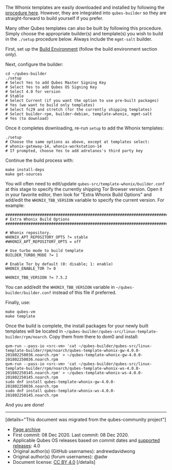 The Whonix templates are easily downloaded and installed by following the [procedure here](https://www.whonix.org/wiki/Qubes/Install). However, they are integrated into `qubes-builder` so they are straight-forward to build yourself if you prefer.

Many other Qubes templates can also be built by following this procedure. Simply choose the appropriate builder(s) and template(s) you wish to build in the `./setup` procedure below. Always include the `mgmt-salt` builder.

First, set up the [Build Environment](https://www.qubes-os.org/doc/qubes-iso-building/#build-environment) (follow the build environment section only).

Next, configure the builder:

```
cd ~/qubes-builder
./setup
# Select Yes to add Qubes Master Signing Key
# Select Yes to add Qubes OS Signing Key
# Select 4.0 for version
# Stable
# Select Current (if you want the option to use pre-built packages)
# Yes (we want to build only templates)
# Select fc29 and stretch (for the currently shipping templates)
# Select builder-rpm, builder-debian, template-whonix, mgmt-salt
# Yes (to download)
```

Once it completes downloading, re-run `setup` to add the Whonix templates:

```
./setup
# Choose the same options as above, except at templates select:
# whonix-gateway-14, whonix-workstation-14
# If prompted, choose Yes to add adrelanos's third party key
```

Continue the build process with:

```
make install-deps
make get-sources
```

You will often need to edit/update `qubes-src/template-whonix/builder.conf` at this stage to specify the currently shipping Tor Browser version. Open it in your favorite editor, then look for "Extra Whonix Build Options" and add/edit the `WHONIX_TBB_VERSION` variable to specify the current version. For example:

```
################################################################################
# Extra Whonix Build Options
################################################################################

# Whonix repository.
WHONIX_APT_REPOSITORY_OPTS ?= stable
#WHONIX_APT_REPOSITORY_OPTS = off

# Use turbo mode to build template
BUILDER_TURBO_MODE ?= 1

# Enable Tor by default (0: disable; 1: enable)
WHONIX_ENABLE_TOR ?= 0

WHONIX_TBB_VERSION ?= 7.5.2
```

You can add/edit the `WHONIX_TBB_VERSION` variable in `~/qubes-builder/builder.conf` instead of this file if preferred.

Finally, use:

```
make qubes-vm
make template
```

Once the build is complete, the install packages for your newly built templates will be located in `~/qubes-builder/qubes-src/linux-template-builder/rpm/noarch`. Copy them from there to dom0 and install:

```
qvm-run --pass-io <src-vm> 'cat ~/qubes-builder/qubes-src/linux-template-builder/rpm/noarch/qubes-template-whonix-gw-4.0.0-201802250036.noarch.rpm' > ~/qubes-template-whonix-gw-4.0.0-201802250036.noarch.rpm
qvm-run --pass-io <src-vm> 'cat ~/qubes-builder/qubes-src/linux-template-builder/rpm/noarch/qubes-template-whonix-ws-4.0.0-201802250145.noarch.rpm' > ~/qubes-template-whonix-ws-4.0.0-201802250145.noarch.rpm
sudo dnf install qubes-template-whonix-gw-4.0.0-201802250036.noarch.rpm
sudo dnf install qubes-template-whonix-ws-4.0.0-201802250145.noarch.rpm
```

And you are done!

------------------------------------------------------------------------

[details="This document was migrated from the qubes-community project"]
- [Page archive](https://github.com/Qubes-Community/Contents/blob/master/docs/building/building-whonix-template.md)
- First commit: 08 Dec 2020. Last commit: 08 Dec 2020.
- Applicable Qubes OS releases based on commit dates and [supported releases](https://www.qubes-os.org/doc/supported-releases/): 4.0
- Original author(s) (GitHub usernames): andrewdavidwong
- Original author(s) (forum usernames): @adw
- Document license: [CC BY 4.0](https://creativecommons.org/licenses/by/4.0/)
[/details]

<div data-theme-toc="true"> </div>